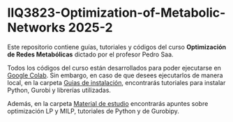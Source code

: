 # IIQ3823-Optimization-of-Metabolic-Networks 2025-2

Este repositorio contiene guías, tutoriales y códigos del curso **Optimización de Redes Metabólicas** dictado por el profesor Pedro Saa.

Todos los códigos del curso están desarrollados para poder ejecutarse en [Google Colab](https://colab.research.google.com/). Sin embargo, en caso de que desees ejecutarlos de manera local, en la carpeta [Guias de instalación](./Guias%20de%20instalacion), encontrarás tutoriales para instalar Python, Gurobi y librerías utilizadas.

Además, en la carpeta [Material de estudio](./Material%20de%20estudio) encontrarás apuntes sobre optimización LP y MILP, tutoriales de Python y de Gurobipy.
